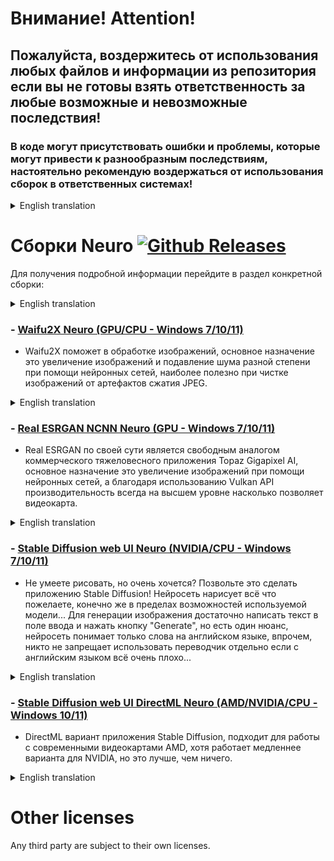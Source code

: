 # Внимание! Attention!
## Пожалуйста, воздержитесь от использования любых файлов и информации из репозитория если вы не готовы взять ответственность за любые возможные и невозможные последствия!
### В коде могут присутствовать ошибки и проблемы, которые могут привести к разнообразным последствиям, настоятельно рекомендую воздержаться от использования сборок в ответственных системах!

<details>
  <summary>English translation</summary>

## Please refrain from using any files and information from the repository unless you are ready to take responsibility for any possible and impossible consequences!
### The code may contain errors and problems that can lead to various consequences, I strongly recommend that you refrain from using assemblies in critical systems!

</details>

# Сборки Neuro [![Github Releases](https://img.shields.io/github/downloads/Shedou/Neuro/total.svg)](https://github.com/Shedou/Neuro/releases)
Для получения подробной информации перейдите в раздел конкретной сборки:

<details>
  <summary>English translation</summary>

For details, go to the specific build section:

</details>

### - [Waifu2X Neuro (GPU/CPU - Windows 7/10/11)](https://github.com/Shedou/Neuro/tree/main/Waifu2X%20Neuro)
- Waifu2X поможет в обработке изображений, основное назначение это увеличение изображений и подавление шума разной степени при помощи нейронных сетей, наиболее полезно при чистке изображений от артефактов сжатия JPEG.

<details>
  <summary>English translation</summary>

- Waifu2X will help in image processing, the main purpose is to upscale images and suppress noise of varying strength using neural networks, it is most useful when cleaning images from JPEG compression artifacts.

</details>

### - [Real ESRGAN NCNN Neuro (GPU - Windows 7/10/11)](https://github.com/Shedou/Neuro/tree/main/Real%20ESRGAN%20NCNN%20Neuro)
- Real ESRGAN по своей сути является свободным аналогом коммерческого тяжеловесного приложения Topaz Gigapixel AI, основное назначение это увеличение изображений при помощи нейронных сетей, а благодаря использованию Vulkan API производительность всегда на высшем уровне насколько позволяет видеокарта.

<details>
  <summary>English translation</summary>

- Real ESRGAN is essentially a free analogue of the commercial heavyweight Topaz Gigapixel AI application, the main purpose is to upscale images using neural networks, and thanks to the use of the Vulkan API, performance is always at the highest level as far as the graphics card allows.

</details>

### - [Stable Diffusion web UI Neuro (NVIDIA/CPU - Windows 7/10/11)](https://github.com/Shedou/Neuro/tree/main/SD_WEBUI_Neuro_v1)
- Не умеете рисовать, но очень хочется? Позвольте это сделать приложению Stable Diffusion! Нейросеть нарисует всё что пожелаете, конечно же в пределах возможностей используемой модели... Для генерации изображения достаточно написать текст в поле ввода и нажать кнопку "Generate", но есть один нюанс, нейросеть понимает только слова на английском языке, впрочем, никто не запрещает использовать переводчик отдельно если с английским языком всё очень плохо...

<details>
  <summary>English translation</summary>

- Can't draw but really want to? Let Stable Diffusion do it! The neural network will draw whatever you want, of course, within the capabilities of the model used... To generate an image, just write text in the input field and click the "Generate" button, but there is one caveat, the neural network understands only words in English, however, no one forbids use a translator separately if everything is very bad with the English language...

</details>

### - [Stable Diffusion web UI DirectML Neuro (AMD/NVIDIA/CPU - Windows 10/11)](https://github.com/Shedou/Neuro/tree/main/SD_WEBUI_DML_Neuro_v1)
- DirectML вариант приложения Stable Diffusion, подходит для работы с современными видеокартами AMD, хотя работает медленнее варианта для NVIDIA, но это лучше, чем ничего.

<details>
  <summary>English translation</summary>

- DirectML version of the Stable Diffusion application, suitable for modern AMD graphics cards, although it is slower than the NVIDIA version, but it's better than nothing.

</details>

# Other licenses
Any third party are subject to their own licenses.
